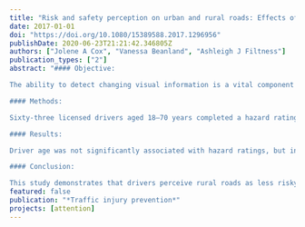 ```yaml
---
title: "Risk and safety perception on urban and rural roads: Effects of environmental features, driver age and risk sensitivity"
date: 2017-01-01
doi: "https://doi.org/10.1080/15389588.2017.1296956"
publishDate: 2020-06-23T21:21:42.346805Z
authors: ["Jolene A Cox", "Vanessa Beanland", "Ashleigh J Filtness"]
publication_types: ["2"]
abstract: "#### Objective: 

The ability to detect changing visual information is a vital component of safe driving. In addition to detecting changing visual information, drivers must also interpret its relevance to safety. Environmental changes considered to have high safety relevance will likely demand greater attention and more timely responses than those considered to have lower safety relevance. The aim of this study was to explore factors that are likely to influence perceptions of risk and safety regarding changing visual information in the driving environment. Factors explored were the environment in which the change occurs (i.e., urban vs. rural), the type of object that changes, and the driver's age, experience, and risk sensitivity.

#### Methods: 

Sixty-three licensed drivers aged 18–70 years completed a hazard rating task, which required them to rate the perceived hazardousness of changing specific elements within urban and rural driving environments. Three attributes of potential hazards were systematically manipulated: the environment (urban, rural); the type of object changed (road sign, car, motorcycle, pedestrian, traffic light, animal, tree); and its inherent safety risk (low risk, high risk). Inherent safety risk was manipulated by either varying the object's placement, on/near or away from the road, or altering an infrastructure element that would require a change to driver behavior. Participants also completed two driving-related risk perception tasks, rating their relative crash risk and perceived risk of aberrant driving behaviors.

#### Results: 

Driver age was not significantly associated with hazard ratings, but individual differences in perceived risk of aberrant driving behaviors predicted hazard ratings, suggesting that general driving-related risk sensitivity plays a strong role in safety perception. In both urban and rural scenes, there were significant associations between hazard ratings and inherent safety risk, with low-risk changes perceived as consistently less hazardous than high-risk impact changes; however, the effect was larger for urban environments. There were also effects of object type, with certain objects rated as consistently more safety relevant. In urban scenes, changes involving pedestrians were rated significantly more hazardous than all other objects, and in rural scenes, changes involving animals were rated as significantly more hazardous. Notably, hazard ratings were found to be higher in urban compared with rural driving environments, even when changes were matched between environments.

#### Conclusion: 

This study demonstrates that drivers perceive rural roads as less risky than urban roads, even when similar scenarios occur in both environments. Age did not affect hazard ratings. Instead, the findings suggest that the assessment of risk posed by hazards is influenced more by individual differences in risk sensitivity. This highlights the need for driver education to account for appraisal of hazards’ risk and relevance, in addition to hazard detection, when considering factors that promote road safety."
featured: false
publication: "*Traffic injury prevention*"
projects: [attention]
---
```


